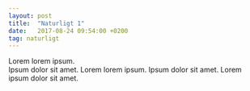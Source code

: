 ```yaml
---
layout: post
title:  "Naturligt 1"
date:   2017-08-24 09:54:00 +0200
tag: naturligt
---
```


Lorem lorem ipsum. <br>
Ipsum dolor sit amet. Lorem lorem ipsum. Ipsum dolor sit amet. Lorem ipsum dolor sit amet. 
